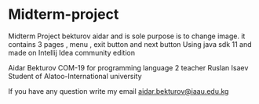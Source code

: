# Midterm-project
Midterm Project bekturov aidar and is sole purpose is to change image. it contains 3 pages , menu , exit button and next button
Using java sdk 11 and made on Intellij Idea community edition

Aidar Bekturov COM-19 for programming language 2 teacher Ruslan Isaev
Student of Alatoo-International university

If you have any question write my email aidar.bekturov@iaau.edu.kg
